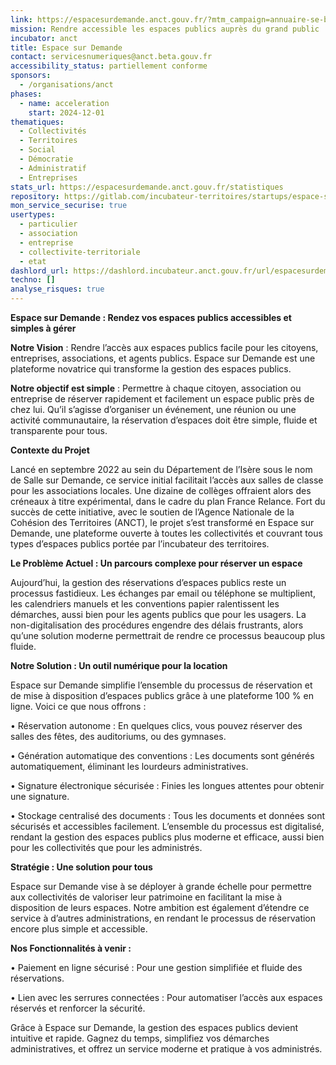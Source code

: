 ```yaml
---
link: https://espacesurdemande.anct.gouv.fr/?mtm_campaign=annuaire-se-beta&mtm_source=web&mtm_medium=beta-gouv
mission: Rendre accessible les espaces publics auprès du grand public
incubator: anct
title: Espace sur Demande
contact: servicesnumeriques@anct.beta.gouv.fr
accessibility_status: partiellement conforme
sponsors:
  - /organisations/anct
phases:
  - name: acceleration
    start: 2024-12-01
thematiques:
  - Collectivités
  - Territoires
  - Social
  - Démocratie
  - Administratif
  - Entreprises
stats_url: https://espacesurdemande.anct.gouv.fr/statistiques
repository: https://gitlab.com/incubateur-territoires/startups/espace-sur-demande/application
mon_service_securise: true
usertypes:
  - particulier
  - association
  - entreprise
  - collectivite-territoriale
  - etat
dashlord_url: https://dashlord.incubateur.anct.gouv.fr/url/espacesurdemande-anct-gouv-fr/
techno: []
analyse_risques: true
---
```

**Espace sur Demande : Rendez vos espaces publics accessibles et simples à gérer**

**Notre Vision** : Rendre l’accès aux espaces publics facile pour les citoyens, entreprises, associations, et agents publics.
Espace sur Demande est une plateforme novatrice qui transforme la gestion des espaces publics.

**Notre objectif est simple** : Permettre à chaque citoyen, association ou entreprise de réserver rapidement et facilement un espace public près de chez lui. Qu’il s’agisse d’organiser un événement, une réunion ou une activité communautaire, la réservation d’espaces doit être simple, fluide et transparente pour tous.

**Contexte du Projet**

Lancé en septembre 2022 au sein du Département de l’Isère sous le nom de Salle sur Demande, ce service initial facilitait l’accès aux salles de classe pour les associations locales. Une dizaine de collèges offraient alors des créneaux à titre expérimental, dans le cadre du plan France Relance. Fort du succès de cette initiative, avec le soutien de l’Agence Nationale de la Cohésion des Territoires (ANCT), le projet s’est transformé en Espace sur Demande, une plateforme ouverte à toutes les collectivités et couvrant tous types d’espaces publics portée par l’incubateur des territoires.

**Le Problème Actuel : Un parcours complexe pour réserver un espace**

Aujourd’hui, la gestion des réservations d’espaces publics reste un processus fastidieux. Les échanges par email ou téléphone se multiplient, les calendriers manuels et les conventions papier ralentissent les démarches, aussi bien pour les agents publics que pour les usagers. La non-digitalisation des procédures engendre des délais frustrants, alors qu’une solution moderne permettrait de rendre ce processus beaucoup plus fluide.

**Notre Solution : Un outil numérique pour la location**

Espace sur Demande simplifie l’ensemble du processus de réservation et de mise à disposition d’espaces publics grâce à une plateforme 100 % en ligne. Voici ce que nous offrons :

• Réservation autonome : En quelques clics, vous pouvez réserver des salles des fêtes, des auditoriums, ou des gymnases.

• Génération automatique des conventions : Les documents sont générés automatiquement, éliminant les lourdeurs administratives.

• Signature électronique sécurisée : Finies les longues attentes pour obtenir une signature.

• Stockage centralisé des documents : Tous les documents et données sont sécurisés et accessibles facilement.
L’ensemble du processus est digitalisé, rendant la gestion des espaces publics plus moderne et efficace, aussi bien pour les collectivités que pour les administrés.

**Stratégie : Une solution pour tous**

Espace sur Demande vise à se déployer à grande échelle pour permettre aux collectivités de valoriser leur patrimoine en facilitant la mise à disposition de leurs espaces. Notre ambition est également d’étendre ce service à d’autres administrations, en rendant le processus de réservation encore plus simple et accessible.

**Nos Fonctionnalités à venir :** 

• Paiement en ligne sécurisé : Pour une gestion simplifiée et fluide des réservations.

• Lien avec les serrures connectées : Pour automatiser l’accès aux espaces réservés et renforcer la sécurité.

Grâce à Espace sur Demande, la gestion des espaces publics devient intuitive et rapide. Gagnez du temps, simplifiez vos démarches administratives, et offrez un service moderne et pratique à vos administrés.